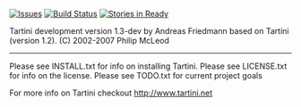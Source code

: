 [![Issues](https://badge.waffle.io/Guildenstern/Tartini.svg?label=backlog&title=Backlog)](http://waffle.io/Guildenstern/Tartini) 
[![Build Status](https://travis-ci.org/Guildenstern/Tartini.svg?branch=master)](https://travis-ci.org/Guildenstern/Tartini)
[![Stories in Ready](https://badge.waffle.io/Guildenstern/Tartini.svg?label=ready&title=Ready)](http://waffle.io/Guildenstern/Tartini) 

Tartini development version 1.3-dev by Andreas Friedmann
based on Tartini (version 1.2). (C) 2002-2007  Philip McLeod
*************************************************************

Please see INSTALL.txt for info on installing Tartini.
Please see LICENSE.txt for info on the license.
Please see TODO.txt for current project goals

For more info on Tartini checkout http://www.tartini.net
